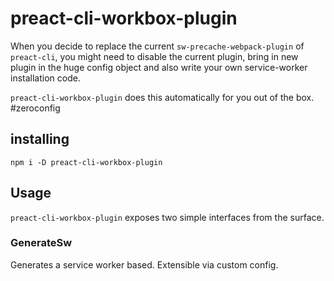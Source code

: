 # preact-cli-workbox-plugin
When you decide to replace the current `sw-precache-webpack-plugin` of `preact-cli`, you might need to disable the current plugin, bring in new plugin in the huge config object and also write your own service-worker installation code. 

`preact-cli-workbox-plugin` does this automatically for you out of the box. #zeroconfig

## installing
```
npm i -D preact-cli-workbox-plugin
```

## Usage
`preact-cli-workbox-plugin` exposes two simple interfaces from the surface.

### GenerateSw
Generates a service worker based. Extensible via custom config.

```
```
